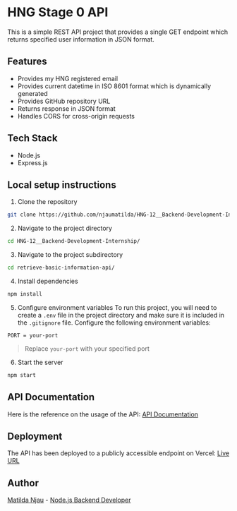 # HNG Stage 0 API
This is a simple REST API project that provides a single GET endpoint which returns specified user information in JSON format.

## Features 
+ Provides my HNG registered email
+ Provides current datetime in ISO 8601 format which is dynamically generated
+ Provides GitHub repository URL
+ Returns response in JSON format
+ Handles CORS for cross-origin requests

## Tech Stack
+ Node.js
+ Express.js 

## Local setup instructions
1. Clone the repository

```bash
git clone https://github.com/njaumatilda/HNG-12__Backend-Development-Internship/
```

2. Navigate to the project directory

```bash
cd HNG-12__Backend-Development-Internship/
```

3. Navigate to the project subdirectory

```bash
cd retrieve-basic-information-api/
```

4. Install dependencies

```bash
npm install
```

5. Configure environment variables
To run this project, you will need to create a `.env` file in the project directory and make sure it is included in the `.gitignore` file. Configure the following environment variables:

```env
PORT = your-port
```

> Replace `your-port` with your specified port

6. Start the server

```bash
npm start
```

## API Documentation
Here is the reference on the usage of the API: 
[API Documentation](https://documenter.getpostman.com/view/38132076/2sAYX5K2mA)

## Deployment
The API has been deployed to a publicly accessible endpoint on Vercel:
[Live URL](https://hng-12-backend-development-internship-g2p9u4dud.vercel.app/)

## Author
[Matilda Njau](https://github.com/njaumatilda) - 
[Node.js Backend Developer](https://hng.tech/hire/nodejs-developers)


